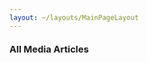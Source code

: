 ```yaml
---
layout: ~/layouts/MainPageLayout
---
```


<template v-slot:title>

## Secret Media Articles

</template>

<single-column>

### All Media Articles

<template>

<grid columns="3">

<media-card tag="podcast" title="Tor Bair on Nugget's News Podcast" src="image1.png" to="https://www.youtube.com/watch?v=2kttQDQOT3Y" cta="Listen Now"></media-card>

<media-card tag="podcast" title="Decentralize This! Podcast" src="image2.png" to="https://www.youtube.com/watch?v=BGRWDKU1f6w" cta="Listen Now"></media-card>

<media-card tag="video" title="Tor Bair's interview with Ivan on Tech" src="image3.png" to="https://www.youtube.com/watch?v=rvkMPcMK_7Ah" cta="Listen Now"></media-card>

<media-card tag="video" title="Sharing Secrets Ep. 2 - Ed Moncada" src="image4.png" to="https://www.youtube.com/watch?v=7JL5N8R2HKI" cta="Listen Now"></media-card>

<media-card tag="video" title="Increasing Blockchain Adoption with Privacy" src="image5.png" to="https://www.youtube.com/watch?v=7-eUMvH84mU" cta="Listen Now"></media-card>

<media-card tag="video" title="Secret Tokens Explained" src="image6.png" to="https://www.youtube.com/watch?v=fkgy83Hu8Bc" cta="Listen Now"></media-card>

<media-card tag="video" title="Introducing Secret Network" src="image7.png" to="https://www.youtube.com/watch?v=c70BBVUCxxk" cta="Listen Now"></media-card>

<media-card tag="video" title="Sharing Secrets Ep. 0 - What is a Secret?" src="image8.png" to="https://www.youtube.com/watch?v=Jk7kV1ph-FQ" cta="Listen Now"></media-card>

</grid>

</template>

</single-column>
